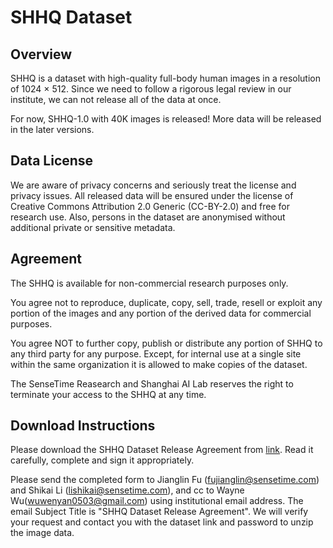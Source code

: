 # SHHQ Dataset

## Overview
SHHQ is a dataset with high-quality full-body human images in a resolution of 1024 × 512.
Since we need to follow a rigorous legal review in our institute, we can not release all of the data at once.

For now, SHHQ-1.0 with 40K images is released! More data will be released in the later versions.

## Data License
We are aware of privacy concerns and seriously treat the license and privacy issues. All released data will be ensured under the license of Creative Commons Attribution 2.0 Generic (CC-BY-2.0) and free for research use. Also, persons in the dataset are anonymised without additional private or sensitive metadata.

## Agreement
The SHHQ is available for non-commercial research purposes only. 

You agree not to reproduce, duplicate, copy, sell, trade, resell or exploit any portion of the images and any portion of the derived data for commercial purposes. 

You agree NOT to further copy, publish or distribute any portion of SHHQ to any third party for any purpose. Except, for internal use at a single site within the same organization it is allowed to make copies of the dataset.

The SenseTime Reasearch and Shanghai AI Lab reserves the right to terminate your access to the SHHQ at any time.

## Download Instructions
Please download the SHHQ Dataset Release Agreement from [link](./SHHQ_Dataset_Release_Agreement.pdf).
Read it carefully, complete and sign it appropriately. 

Please send the completed form to Jianglin Fu (fujianglin@sensetime.com) and Shikai Li (lishikai@sensetime.com), and cc to Wayne Wu(wuwenyan0503@gmail.com) using institutional email address. The email Subject Title is "SHHQ Dataset Release Agreement". We will verify your request and contact you with the dataset link and password to unzip the image data.
